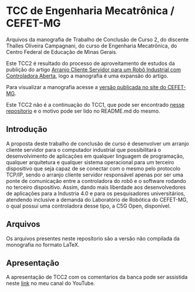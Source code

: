 # TCC de Engenharia Mecatrônica / CEFET-MG

Arquivos da manografia de Trabalho de Conclusão de Curso 2, do discente Thalles Oliveira Campagnani, do curso de Engenharia Mecatrônica, do Centro Federal de Educação de Minas Gerais.

Este TCC2 é resultado do processo de aproveitamento de estudos da publição do artigo [Arranjo Cliente Servidor para um Robô Industrial com Controladora Aberta](https://github.com/campagnani/Artigo-Open-SBAI), logo a manografia é uma expansão do artigo.

Para visualizar a manografia acesse a [versão publicada no site do CEFET-MG](https://www.eng-mecatronica.divinopolis.cefetmg.br/tcc-2022).

Este TCC2 não é a continuação do TCC1, que pode ser encontrado [nesse reposítorio](https://github.com/campagnani/TCC_old) e o motivo pode ser lido no README.md do mesmo.

## Introdução

A proposta deste trabalho de conclusão de curso é desenvolver um arranjo cliente servidor para o computador industrial que possibilitará o desenvolvimento de aplicações em qualquer linguagem de programação, qualquer arquitetura e qualquer sistema operacional para um terceiro dispositivo que seja capaz de se conectar com o mesmo pelo protocolo TCP/IP, sendo o arranjo cliente servidor responsável apenas por ser uma ponte de comunicação entre a controladora do robô e o software rodando no terceiro dispositivo. Assim, dando mais liberdade aos desenvolvedores de aplicações para a Industria 4.0 e para os pesquisadores universitários, atendendo inclusive a demanda do Laboratório de Robótica do CEFET-MG, o qual possui uma controladora desse tipo, a C5G Open, disponível.

## Arquivos

Os arquivos presentes neste reposítorio são a versão não compilada da monografia no formato LaTeX.

## Apresentação

A apresentação de TCC2 com os comentarios da banca pode ser assistida neste [link](https://youtu.be/LifwCzLMLOw) no meu canal do YouTube.
